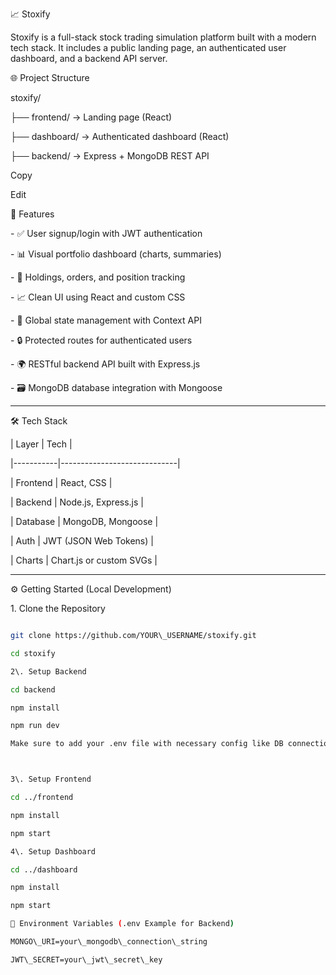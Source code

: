 📈 Stoxify



Stoxify is a full-stack stock trading simulation platform built with a modern tech stack. It includes a public landing page, an authenticated user dashboard, and a backend API server.





🌐 Project Structure



stoxify/

├── frontend/ → Landing page (React)

├── dashboard/ → Authenticated dashboard (React)

├── backend/ → Express + MongoDB REST API



Copy

Edit





🚀 Features



\- ✅ User signup/login with JWT authentication

\- 📊 Visual portfolio dashboard (charts, summaries)

\- 💼 Holdings, orders, and position tracking

\- 📈 Clean UI using React and custom CSS

\- 🧠 Global state management with Context API

\- 🔒 Protected routes for authenticated users

\- 🌍 RESTful backend API built with Express.js

\- 🗃️ MongoDB database integration with Mongoose



---



🛠️ Tech Stack



| Layer     | Tech                        |

|-----------|-----------------------------|

| Frontend  | React, CSS                  |

| Backend   | Node.js, Express.js         |

| Database  | MongoDB, Mongoose           |

| Auth      | JWT (JSON Web Tokens)       |

| Charts    | Chart.js or custom SVGs     |



---



⚙️ Getting Started (Local Development)



1\. Clone the Repository



```bash

git clone https://github.com/YOUR\_USERNAME/stoxify.git

cd stoxify

2\. Setup Backend

cd backend

npm install

npm run dev

Make sure to add your .env file with necessary config like DB connection and JWT secret.



3\. Setup Frontend

cd ../frontend

npm install

npm start

4\. Setup Dashboard

cd ../dashboard

npm install

npm start

📁 Environment Variables (.env Example for Backend)

MONGO\_URI=your\_mongodb\_connection\_string

JWT\_SECRET=your\_jwt\_secret\_key

